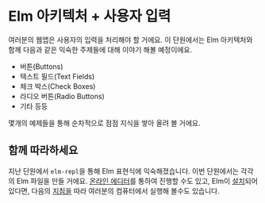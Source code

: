 # Elm 아키텍처 + 사용자 입력

여러분의 웹앱은 사용자의 입력을 처리해야 할 거에요. 이 단원에서는 Elm 아키텍처와 함께 다음과 같은 익숙한 주제들에 대해 이야기 해볼 예정이에요. 

* 버튼\(Buttons\)
* 텍스트 필드\(Text Fields\)
* 체크 박스\(Check Boxes\)
* 라디오 버튼\(Radio Buttons\)
* 기타 등등

몇개의 예제들을 통해 순차적으로 점점 지식을 쌓아 올려 볼 거에요.

## 함께 따라하세요

지난 단원에서 `elm-repl`을 통해 Elm 표현식에 익숙해졌습니다. 이번 단원에서는 각각의 Elm 파일을 만들 거에요. [온라인 에디터](http://elm-lang.org/try)를 통하여 진행할 수도 있고, Elm이 [설치](../../install.md)되어 있다면, 다음의 [지침을](https://github.com/evancz/elm-architecture-tutorial#run-the-examples) 따라 여러분의 컴퓨터에서 실행해 볼수도 있습니다.

